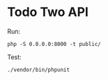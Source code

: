Todo Two API
============

Run:

    php -S 0.0.0.0:8000 -t public/

Test:

    ./vendor/bin/phpunit
